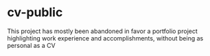 # cv-public
This project has mostly been abandoned in favor a portfolio project highlighting work experience and accomplishments, without being as personal as a CV

